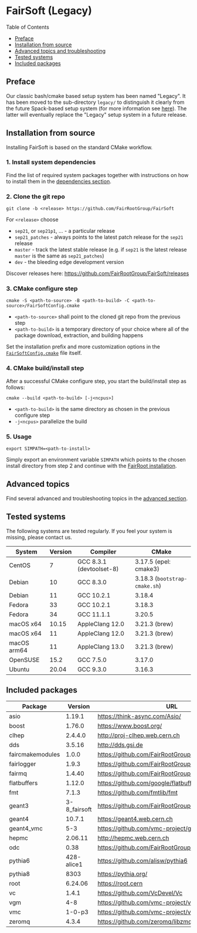 # FairSoft (Legacy)

Table of Contents
* [Preface](#preface)
* [Installation from source](#installation-from-source)
* [Advanced topics and troubleshooting](#advanced-topics)
* [Tested systems](#tested-systems)
* [Included packages](#included-packages)

## Preface

Our classic bash/cmake based setup system
has been named "Legacy". It has been moved to the
sub-directory `legacy/` to distinguish it clearly
from the future Spack-based setup system
(for more information see [here](../docs/README.md)).
The latter will eventually replace the "Legacy" setup system
in a future release.

## Installation from source

Installing FairSoft is based on the standard CMake workflow.

### 1. Install system dependencies

Find the list of required system packages together with instructions
on how to install them in the [dependencies section](dependencies.md).

### 2. Clone the git repo

```
git clone -b <release> https://github.com/FairRootGroup/FairSoft
```

For `<release>` choose
* `sep21`, or `sep21p1`, ... - a particular release
* `sep21_patches` - always points to the latest patch release for the `sep21` release
* `master` - track the latest stable release (e.g. if `sep21` is the latest release `master` is the same as `sep21_patches`)
* `dev` - the bleeding edge development version

Discover releases here: https://github.com/FairRootGroup/FairSoft/releases

### 3. CMake configure step

```
cmake -S <path-to-source> -B <path-to-build> -C <path-to-source>/FairSoftConfig.cmake
```

* `<path-to-source>` shall point to the cloned git repo from the previous step
* `<path-to-build>` is a temporary directory of your choice where all of the package download, extraction, and building happens

Set the installation prefix and more customization options in the [`FairSoftConfig.cmake`](../FairSoftConfig.cmake) file itself.

### 4. CMake build/install step

After a successful CMake configure step, you start the build/install step as follows:

```
cmake --build <path-to-build> [-j<ncpus>]
```

* `<path-to-build>` is the same directory as chosen in the previous configure step
* `-j<ncpus>` parallelize the build

### 5. Usage

```
export SIMPATH=<path-to-install>
```

Simply export an environment variable `SIMPATH` which points to the chosen install directory from step 2
and continue with the [FairRoot installation](https://github.com/FairRootGroup/FairRoot).

## Advanced topics

Find several advanced and troubleshooting topics in the [advanced section](advanced.md).

## Tested systems

The following systems are tested regularly. If you feel your system is missing,
please contact us.

| **System** | **Version** | **Compiler** | **CMake** |
| --- | --- | --- | --- |
| CentOS     | 7       | GCC 8.3.1 (devtoolset-8) | 3.17.5 (epel: cmake3) |
| Debian     | 10      | GCC 8.3.0 | 3.18.3 (`bootstrap-cmake.sh`) |
| Debian     | 11      | GCC 10.2.1 | 3.18.4 |
| Fedora     | 33      | GCC 10.2.1 | 3.18.3 |
| Fedora     | 34      | GCC 11.1.1 | 3.20.5 |
| macOS x64  | 10.15   | AppleClang 12.0 | 3.21.3 (brew) |
| macOS x64  | 11      | AppleClang 12.0 | 3.21.3 (brew) |
| macOS arm64| 11      | AppleClang 13.0 | 3.21.3 (brew) |
| OpenSUSE   | 15.2    | GCC 7.5.0 | 3.17.0 |
| Ubuntu     | 20.04   | GCC 9.3.0 | 3.16.3 |

## Included packages

| **Package** | **Version** | **URL** |
| --- | --- | --- |
| asio             | 1.19.1       | https://think-async.com/Asio/ |
| boost            | 1.76.0       | https://www.boost.org/ |
| clhep            | 2.4.4.0      | http://proj-clhep.web.cern.ch |
| dds              | 3.5.16       | http://dds.gsi.de |
| faircmakemodules | 1.0.0        | https://github.com/FairRootGroup/FairCMakeModules |
| fairlogger       | 1.9.3        | https://github.com/FairRootGroup/FairLogger |
| fairmq           | 1.4.40       | https://github.com/FairRootGroup/FairMQ |
| flatbuffers      | 1.12.0       | https://github.com/google/flatbuffers |
| fmt              | 7.1.3        | https://github.com/fmtlib/fmt |
| geant3           | 3-8_fairsoft | https://github.com/FairRootGroup/geant3 |
| geant4           | 10.7.1       | https://geant4.web.cern.ch |
| geant4_vmc       | 5-3          | https://github.com/vmc-project/geant4_vmc |
| hepmc            | 2.06.11      | http://hepmc.web.cern.ch |
| odc              | 0.38         | https://github.com/FairRootGroup/ODC |
| pythia6          | 428-alice1   | https://github.com/alisw/pythia6 |
| pythia8          | 8303         | https://pythia.org/ |
| root             | 6.24.06      | https://root.cern |
| vc               | 1.4.1        | https://github.com/VcDevel/Vc |
| vgm              | 4-8          | https://github.com/vmc-project/vgm |
| vmc              | 1-0-p3       | https://github.com/vmc-project/vmc |
| zeromq           | 4.3.4        | https://github.com/zeromq/libzmq |

